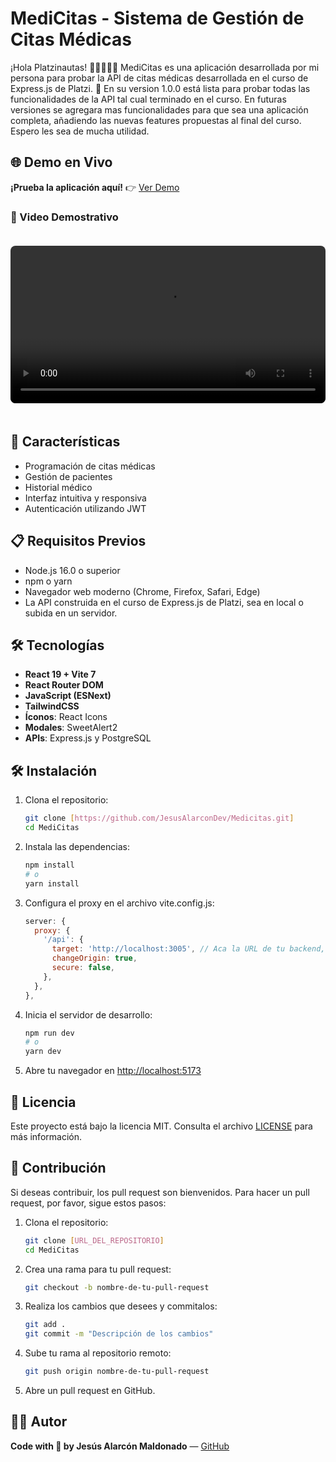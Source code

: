 # MediCitas - Sistema de Gestión de Citas Médicas

¡Hola Platzinautas! 💚👩‍💻👨‍💻 MediCitas es una aplicación desarrollada por mi persona para probar la API de citas médicas desarrollada en el curso de Express.js de Platzi. 🚀 En su version 1.0.0 está lista para probar todas las funcionalidades de la API tal cual terminado en el curso. En futuras versiones se agregara mas funcionalidades para que sea una aplicación completa, añadiendo las nuevas features propuestas al final del curso. Espero les sea de mucha utilidad.

## 🌐 Demo en Vivo

**¡Prueba la aplicación aquí!** 👉 [Ver Demo]()

### 🎥 Video Demostrativo

<video src="/videos/video_prueba.mp4" controls width="100%" style="max-width: 800px; border-radius: 8px; margin: 20px 0;">
  Tu navegador no soporta el elemento de video. Por favor, actualiza tu navegador.
</video>

## 🚀 Características

- Programación de citas médicas
- Gestión de pacientes
- Historial médico
- Interfaz intuitiva y responsiva
- Autenticación utilizando JWT

## 📋 Requisitos Previos

- Node.js 16.0 o superior
- npm o yarn
- Navegador web moderno (Chrome, Firefox, Safari, Edge)
- La API construida en el curso de Express.js de Platzi, sea en local o subida en un servidor.

## 🛠️ Tecnologías

- **React 19 + Vite 7**
- **React Router DOM**
- **JavaScript (ESNext)**
- **TailwindCSS**
- **Íconos**: React Icons
- **Modales**: SweetAlert2
- **APIs**: Express.js y PostgreSQL

## 🛠️ Instalación

1. Clona el repositorio:
   ```bash
   git clone [https://github.com/JesusAlarconDev/Medicitas.git]
   cd MediCitas
   ```

2. Instala las dependencias:
   ```bash
   npm install
   # o
   yarn install
   ```

3. Configura el proxy en el archivo vite.config.js:
   ```javascript
   server: {
     proxy: {
       '/api': {
         target: 'http://localhost:3005', // Aca la URL de tu backend, sea en local o un servidor
         changeOrigin: true,
         secure: false,
       },
     },
   },
   ```

4. Inicia el servidor de desarrollo:
   ```bash
   npm run dev
   # o
   yarn dev
   ```

4. Abre tu navegador en [http://localhost:5173](http://localhost:5173)

## 📝 Licencia

Este proyecto está bajo la licencia MIT. Consulta el archivo [LICENSE](LICENSE) para más información.

## 🤝 Contribución

Si deseas contribuir, los pull request son bienvenidos. Para hacer un pull request, por favor, sigue estos pasos:

1. Clona el repositorio:
   ```bash
   git clone [URL_DEL_REPOSITORIO]
   cd MediCitas
   ```

2. Crea una rama para tu pull request:
   ```bash
   git checkout -b nombre-de-tu-pull-request
   ```

3. Realiza los cambios que desees y commitalos:
   ```bash
   git add .
   git commit -m "Descripción de los cambios"
   ```

4. Sube tu rama al repositorio remoto:
   ```bash
   git push origin nombre-de-tu-pull-request
   ```

5. Abre un pull request en GitHub.

## 👨‍💻 Autor

**Code with 💚 by Jesús Alarcón Maldonado** — [GitHub](https://github.com/JesusAlarconDev)

